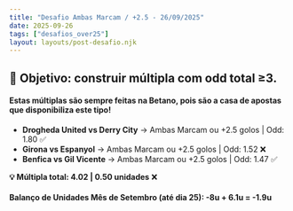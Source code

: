 ```yaml
---
title: "Desafio Ambas Marcam / +2.5 - 26/09/2025"
date: 2025-09-26
tags: ["desafios_over25"]
layout: layouts/post-desafio.njk
---
```


## 🎯 Objetivo: construir múltipla com odd total ≥3.  

#### Estas múltiplas são sempre feitas na Betano, pois são a casa de apostas que disponibiliza este tipo!

- **Drogheda United vs Derry City** → Ambas Marcam ou +2.5 golos | Odd: 1.80 ✅
- **Girona vs Espanyol** → Ambas Marcam ou +2.5 golos | Odd: 1.52 ❌
- **Benfica vs Gil Vicente** → Ambas Marcam ou +2.5 golos | Odd: 1.47 ✅

**💡 Múltipla total: 4.02 | 0.50 unidades** ❌

#### Balanço de Unidades Mês de Setembro (até dia 25): -8u + 6.1u = -1.9u